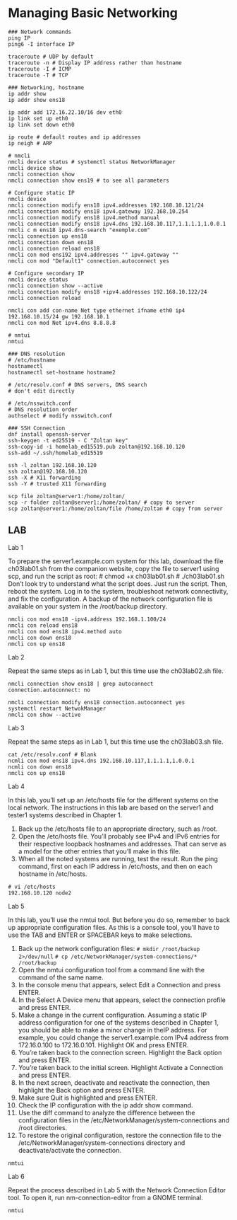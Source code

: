 # Managing Basic Networking

```shell
### Network commands
ping IP
ping6 -I interface IP

traceroute # UDP by default
traceroute -n # Display IP address rather than hostname
traceroute -I # ICMP
traceroute -T # TCP

### Networking, hostname
ip addr show
ip addr show ens18

ip addr add 172.16.22.10/16 dev eth0
ip link set up eth0
ip link set down eth0

ip route # default routes and ip addresses
ip neigh # ARP

# nmcli
nmcli device status # systemctl status NetworkManager
nmcli device show
nmcli connection show 
nmcli connection show ens19 # to see all parameters

# Configure static IP
nmcli device
nmcli connection modify ens18 ipv4.addresses 192.168.10.121/24
nmcli connection modify ens18 ipv4.gateway 192.168.10.254
nmcli connection modify ens18 ipv4.method manual
nmcli connection modify ens18 ipv4.dns 192.168.10.117,1.1.1.1,1.0.0.1
nmcli c m ens18 ipv4.dns-search "exemple.com"
nmcli connection up ens18
nmcli connection down ens18
nmcli connection reload ens18
nmcli con mod ens192 ipv4.addresses "" ipv4.gateway ""
nmcli con mod "Default1" connection.autoconnect yes

# Configure secondary IP
nmcli device status
nmcli connection show --active
nmcli connection modify ens18 +ipv4.addresses 192.168.10.122/24
nmcli connection reload

nmcli con add con-name Net type ethernet ifname eth0 ip4 192.168.10.15/24 gw 192.168.10.1
nmcli con mod Net ipv4.dns 8.8.8.8

# nmtui
nmtui

### DNS resolution
# /etc/hostname
hostnamectl
hostnamectl set-hostname hostname2

# /etc/resolv.conf # DNS servers, DNS search
# don't edit directly

# /etc/nsswitch.conf
# DNS resolution order
authselect # modify nsswitch.conf

### SSH Connection
dnf install openssh-server
ssh-keygen -t ed25519 - C "Zoltan key"
ssh-copy-id -i homelab_ed15519.pub zoltan@192.168.10.120
ssh-add ~/.ssh/homelab_ed15519

ssh -l zoltan 192.168.10.120
ssh zoltan@192.168.10.120
ssh -X # X11 forwarding
ssh -Y # trusted X11 forwarding

scp file zoltan@server1:/home/zoltan/
scp -r folder zoltan@server1:/home/zoltan/ # copy to server
scp zoltan@server1:/home/zoltan/file /home/zoltan # copy from server
```

## LAB

Lab 1

To prepare the server1.example.com system for this lab, download the file ch03lab01.sh from the companion website, copy the file to server1 using scp, and run the script as root:
    # chmod +x ch03lab01.sh
    # ./ch03lab01.sh
Don’t look try to understand what the script does. Just run the script. Then, reboot the system.
Log in to the system, troubleshoot network connectivity, and fix the configuration.
A backup of the network configuration file is available on your system in the /root/backup directory.

```Shell
nmcli con mod ens18 -ipv4.address 192.168.1.100/24
nmcli con reload ens18
nmcli con mod ens18 ipv4.method auto
nmcli con down ens18
nmcli con up ens18
```

Lab 2

Repeat the same steps as in Lab 1, but this time use the ch03lab02.sh file.

```Shell
nmcli connection show ens18 | grep autoconnect
connection.autoconnect: no

nmcli connection modify ens18 connection.autoconnect yes
systemctl restart NetwokManager
nmcli con show --active
```

Lab 3

Repeat the same steps as in Lab 1, but this time use the ch03lab03.sh file.

```Shell
cat /etc/resolv.conf # Blank
ncmli con mod ens18 ipv4.dns 192.168.10.117,1.1.1.1,1.0.0.1
ncmli con down ens18
nmcli con up ens18
```

Lab 4

In this lab, you’ll set up an /etc/hosts file for the different systems on the local network. The instructions in this lab are based on the server1 and tester1 systems described in Chapter 1.

1. Back up the /etc/hosts file to an appropriate directory, such as /root.
2. Open the /etc/hosts file. You’ll probably see IPv4 and IPv6 entries for their respective loopback hostnames and addresses. That can serve as a model for the other entries that you’ll make in this file.
3. When all the noted systems are running, test the result. Run the ping command, first on each IP address in /etc/hosts, and then on each hostname in /etc/hosts.

```Shell
# vi /etc/hosts
192.168.10.120 node2
```

Lab 5

In this lab, you’ll use the nmtui tool. But before you do so, remember to back up appropriate configuration files. As this is a console tool, you’ll have to use the TAB and ENTER or SPACEBAR keys to make selections.

1. Back up the network configuration files:
    `# mkdir /root/backup 2>/dev/null`
    `# cp /etc/NetworkManager/system-connections/* /root/backup`
2. Open the nmtui configuration tool from a command line with the command of the same name.
3. In the console menu that appears, select Edit a Connection and press ENTER.
4. In the Select A Device menu that appears, select the connection profile and press ENTER.
5. Make a change in the current configuration. Assuming a static IP address configuration for one of the systems described in Chapter 1, you should be able to make a minor change in theIP address. For example, you could change the server1.example.com IPv4 address from 172.16.0.100 to 172.16.0.101. Highlight OK and press ENTER.
6. You’re taken back to the connection screen. Highlight the Back option and press ENTER.
7. You’re taken back to the initial screen. Highlight Activate a Connection and press ENTER.
8. In the next screen, deactivate and reactivate the connection, then highlight the Back option and press ENTER.
9. Make sure Quit is highlighted and press ENTER.
10. Check the IP configuration with the ip addr show command.
11. Use the diff command to analyze the difference between the configuration files in the /etc/NetworkManager/system-connections and /root directories.
12. To restore the original configuration, restore the connection file to the /etc/NetworkManager/system-connections directory and deactivate/activate the connection.

```Shell
nmtui
```

Lab 6

Repeat the process described in Lab 5 with the Network Connection Editor tool. To open it, run nm-connection-editor from a GNOME terminal.

```Shell
nmtui
```
